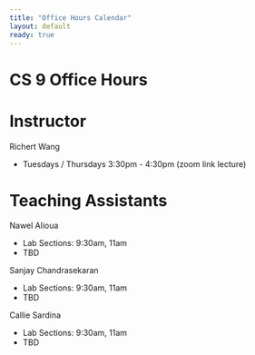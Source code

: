 ```yaml
---
title: "Office Hours Calendar"
layout: default
ready: true
---
```


<h1><strong>CS 9 Office Hours</strong></h1>

# Instructor

Richert Wang

* Tuesdays / Thursdays 3:30pm - 4:30pm (zoom link lecture)

# Teaching Assistants

Nawel Alioua

* Lab Sections: 9:30am, 11am
* TBD

Sanjay Chandrasekaran

* Lab Sections: 9:30am, 11am
* TBD

Callie Sardina

* Lab Sections: 9:30am, 11am
* TBD
